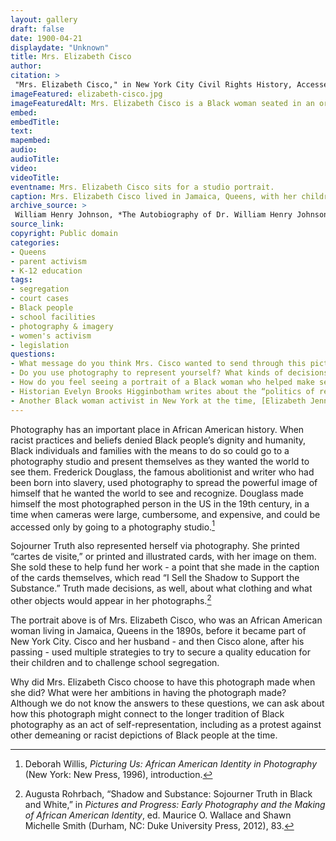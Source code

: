 ```yaml
---
layout: gallery
draft: false
date: 1900-04-21
displaydate: "Unknown"
title: Mrs. Elizabeth Cisco
author:
citation: >
 "Mrs. Elizabeth Cisco," in New York City Civil Rights History, Accessed: [Month Day, Year], https://nyccivilrightshistory.org/site-preview/topics/black-latina-women/cisco-resisting-segregation/elizabeth-cisco.
imageFeatured: elizabeth-cisco.jpg
imageFeaturedAlt: Mrs. Elizabeth Cisco is a Black woman seated in an ornate chair and wearing a formal full-length dress
embed: 
embedTitle: 
text: 
mapembed: 
audio: 
audioTitle: 
video: 
videoTitle: 
eventname: Mrs. Elizabeth Cisco sits for a studio portrait.
caption: Mrs. Elizabeth Cisco lived in Jamaica, Queens, with her children and, until he passed away in 1897, her husband Samuel Cisco. She sat for this formal studio portrait at some point, although we do not know exactly what year, whether it was before or after she and her husband began to challenge school segregation in 1896, or before or after she sued the Queens school board in 1899.
archive_source: >
 William Henry Johnson, *The Autobiography of Dr. William Henry Johnson* (Albany, NY: The Argus Company, 1900).
source_link: 
copyright: Public domain
categories: 
- Queens
- parent activism
- K-12 education
tags: 
- segregation 
- court cases  
- Black people 
- school facilities
- photography & imagery
- women's activism
- legislation
questions:
- What message do you think Mrs. Cisco wanted to send through this picture? What choices do you think she made that helped send that message?
- Do you use photography to represent yourself? What kinds of decisions do you make about how you appear in photographs, and why?
- How do you feel seeing a portrait of a Black woman who helped make segregation illegal in New York schools? 
- Historian Evelyn Brooks Higginbotham writes about the “politics of respectability.” She uses that term to argue that Black women of Cisco’s generation were contesting white supremacy while also insisting that Black people conformed to "the dominant society’s norms of manners and morals.” Do you think that this portrait of Mrs. Cisco reflects “the politics of respectability”? Why might activist women like Mrs. Cisco might have chosen to present themselves as “respectable”?
- Another Black woman activist in New York at the time, [Elizabeth Jennings](https://www.mcny.org/sites/default/files/2021-06/MCNYElizabethJenningsGraham.pdf), was also photographed. What similarities or differences do you see between her portrait and that of Mrs. Cisco? "
---
```


Photography has an important place in African American history. When racist practices and beliefs denied Black people’s dignity and humanity, Black individuals and families with the means to do so could go to a photography studio and present themselves as they wanted the world to see them. Frederick Douglass, the famous abolitionist and writer who had been born into slavery, used photography to spread the powerful image of himself that he wanted the world to see and recognize. Douglass made himself the most photographed person in the US in the 19th century, in a time when cameras were large, cumbersome, and expensive, and could be accessed only by going to a photography studio.[^1]

Sojourner Truth also represented herself via photography. She printed “cartes de visite,” or printed and illustrated cards, with her image on them. She sold these to help fund her work - a point that she made in the caption of the cards themselves, which read “I Sell the Shadow to Support the Substance.” Truth made decisions, as well, about what clothing and what other objects would appear in her photographs.[^2]

The portrait above is of Mrs. Elizabeth Cisco, who was an African American woman living in Jamaica, Queens in the 1890s, before it became part of New York City. Cisco and her husband - and then Cisco alone, after his passing - used multiple strategies to try to secure a quality education for their children and to challenge school segregation.

Why did Mrs. Elizabeth Cisco choose to have this photograph made when she did? What were her ambitions in having the photograph made? Although we do not know the answers to these questions, we can ask about how this photograph might connect to the longer tradition of Black photography as an act of self-representation, including as a protest against other demeaning or racist depictions of Black people at the time.

[^1]: Deborah Willis, *Picturing Us: African American Identity in Photography* (New York: New Press, 1996), introduction.

[^2]: Augusta Rohrbach, “Shadow and Substance: Sojourner Truth in Black and White,” in *Pictures and Progress: Early Photography and the Making of African American Identity*, ed. Maurice O. Wallace and Shawn Michelle Smith (Durham, NC: Duke University Press, 2012), 83.
